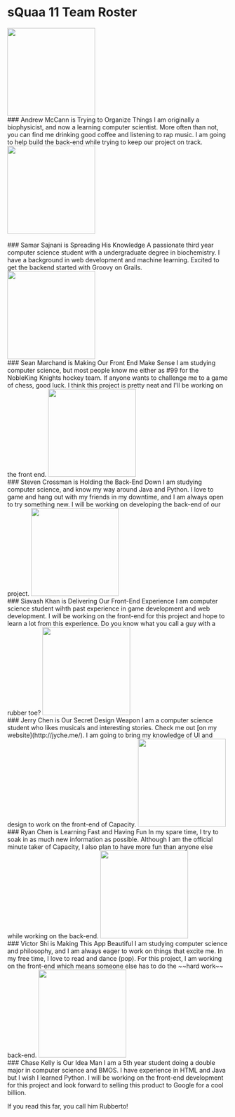 # sQuaa 11 Team Roster

<img src="http://i.imgur.com/JyGmuVL.jpg" width="200" height="200" />
<br/>
### Andrew McCann is Trying to Organize Things
I am originally a biophysicist, and now a learning computer scientist. More often than not, you can find me drinking good coffee and listening to rap music. I am going to help build the back-end while trying to keep our project on track.

<img src="" width="200" height="200" />
<br/><br/>
### Samar Sajnani is Spreading His Knowledge
A passionate third year computer science student with a undergraduate degree in biochemistry. I have a background in web development and machine learning. Excited to get the backend started with Groovy on Grails.

<img src="" width="200" height="200" />
<br/>
### Sean Marchand is Making Our Front End Make Sense
I am studying computer science, but most people know me either as #99 for the NobleKing Knights hockey team. If anyone wants to challenge me to a game of chess, good luck. I think this project is pretty neat and I'll be working on the front end. 

<img src="" width="200" height="200" />
<br/>
### Steven Crossman is Holding the Back-End Down
I am studying computer science, and know my way around Java and Python. I love to game and hang out with my friends in my downtime, and I am always open to try something new. I will be working on developing the back-end of our project.

<img src="" width="200" height="200" />
<br/>
### Siavash Khan is Delivering Our Front-End Experience
I am computer science student wihth past experience in game development and web development. I will be working on the front-end for this project and hope to learn a lot from this experience. Do you know what you call a guy with a rubber toe?

<img src="http://i.imgur.com/joaVkL7.jpg" width="200" height="200" />
<br/>
### Jerry Chen is Our Secret Design Weapon
I am a computer science student who likes musicals and interesting stories. Check me out [on my website](http://jyche.me/). I am going to bring my knowledge of UI and design to work on the front-end of Capacity.

<img src="" width="200" height="200" />
<br/>
### Ryan Chen is Learning Fast and Having Fun
In my spare time, I try to soak in as much new information as possible. Although I am the official minute taker of Capacity, I also plan to have more fun than anyone else while working on the back-end.

<img src="" width="200" height="200" />
<br/>
### Victor Shi is Making This App Beautiful
I am studying computer science and philosophy, and I am always eager to work on things that excite me. In my free time, I love to read and dance (pop). For this project, I am working on the front-end which means someone else has to do the ~~hard work~~ back-end.

<img src="" width="200" height="200" />
<br/>
### Chase Kelly is Our Idea Man
I am a 5th year student doing a double major in computer science and BMOS. I have experience in HTML and Java but I wish I learned Python. I will be working on the front-end development for this project and look forward to selling this product to Google for a cool billion.




If you read this far, you call him Rubberto!